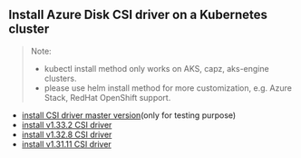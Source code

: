 ## Install Azure Disk CSI driver on a Kubernetes cluster
> Note: 
>  - kubectl install method only works on AKS, capz, aks-engine clusters.
>  - please use helm install method for more customization, e.g. Azure Stack, RedHat OpenShift support.
> 
 - [install CSI driver master version](./install-csi-driver-master.md)(only for testing purpose)
 - [install v1.33.2 CSI driver](./install-csi-driver-v1.33.2.md)
 - [install v1.32.8 CSI driver](./install-csi-driver-v1.32.8.md)
 - [install v1.31.11 CSI driver](./install-csi-driver-v1.31.11.md)
